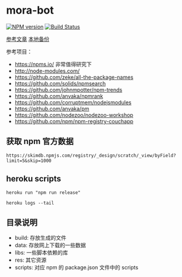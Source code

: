 # mora-bot

[![NPM version](https://badge.fury.io/js/mora-bot.svg)](https://npmjs.org/package/mora-bot)
[![Build Status](https://travis-ci.org/program-bot/mora-bot.svg?branch=master)](https://travis-ci.org/program-bot/mora-bot)


[参考文章](http://zeke.sikelianos.com/npm-and-github-automation-with-heroku/) [本地备份](./res/npm-and-github-automation-with-heroku.html)

参考项目：

* https://npms.io/ 非常值得研究下
* http://node-modules.com/
* https://github.com/zeke/all-the-package-names
* https://github.com/solids/npmsearch
* https://github.com/johnmpotter/npm-trends
* https://github.com/anvaka/npmrank
* https://github.com/corruptmem/nodejsmodules
* https://github.com/anvaka/pm
* https://github.com/nodezoo/nodezoo-workshop
* https://github.com/npm/npm-registry-couchapp

## 获取 npm 官方数据

```
https://skimdb.npmjs.com/registry/_design/scratch/_view/byField?limit=5&skip=1000
```


## heroku scripts

```
heroku run "npm run release"

heroku logs --tail
```

## 目录说明

* build:    存放生成的文件
* data:     存放网上下载的一些数据
* libs:     一些脚本依赖的库
* res:      其它资源
* scripts:  对应 npm 的 package.json 文件中的 scripts

